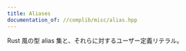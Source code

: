 ```yaml
---
title: Aliases
documentation_of: //complib/misc/alias.hpp
---
```


Rust 風の型 alias 集と、それらに対するユーザー定義リテラル。

